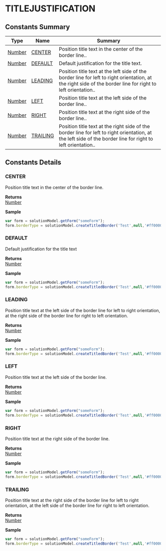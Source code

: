 # TITLEJUSTIFICATION

## Constants Summary

| Type                          | Name                                       | Summary                                                                                                                                                     |
| ----------------------------- | ------------------------------------------ | ----------------------------------------------------------------------------------------------------------------------------------------------------------- |
| [Number](../js-lib/number.md) | [CENTER](titlejustification.md#CENTER)     | Position title text in the center of the border line..                                                                                                      |
| [Number](../js-lib/number.md) | [DEFAULT](titlejustification.md#DEFAULT)   | Default justification for the title text.                                                                                                                   |
| [Number](../js-lib/number.md) | [LEADING](titlejustification.md#LEADING)   | Position title text at the left side of the border line for left to right orientation, at the right side of the border line for right to left orientation.. |
| [Number](../js-lib/number.md) | [LEFT](titlejustification.md#LEFT)         | Position title text at the left side of the border line..                                                                                                   |
| [Number](../js-lib/number.md) | [RIGHT](titlejustification.md#RIGHT)       | Position title text at the right side of the border line..                                                                                                  |
| [Number](../js-lib/number.md) | [TRAILING](titlejustification.md#TRAILING) | Position title text at the right side of the border line for left to right orientation, at the left side of the border line for right to left orientation.. |

## Constants Details

### CENTER

Position title text in the center of the border line.

**Returns**\
[Number](../js-lib/number.md)

**Sample**

```javascript
var form = solutionModel.getForm("someForm");
form.borderType = solutionModel.createTitledBorder('Test',null,'#ff0000',SM_TITLEJUSTIFICATION.CENTER,SM_TITLEPOSITION.TOP);
```

### DEFAULT

Default justification for the title text

**Returns**\
[Number](../js-lib/number.md)

**Sample**

```javascript
var form = solutionModel.getForm("someForm");
form.borderType = solutionModel.createTitledBorder('Test',null,'#ff0000',SM_TITLEJUSTIFICATION.DEFAULT,SM_TITLEPOSITION.TOP);
```

### LEADING

Position title text at the left side of the border line for left to right orientation, at the right side of the border line for right to left orientation.

**Returns**\
[Number](../js-lib/number.md)

**Sample**

```javascript
var form = solutionModel.getForm("someForm");
form.borderType = solutionModel.createTitledBorder('Test',null,'#ff0000',SM_TITLEJUSTIFICATION.LEADING,SM_TITLEPOSITION.TOP);
```

### LEFT

Position title text at the left side of the border line.

**Returns**\
[Number](../js-lib/number.md)

**Sample**

```javascript
var form = solutionModel.getForm("someForm");
form.borderType = solutionModel.createTitledBorder('Test',null,'#ff0000',SM_TITLEJUSTIFICATION.LEFT,SM_TITLEPOSITION.TOP);
```

### RIGHT

Position title text at the right side of the border line.

**Returns**\
[Number](../js-lib/number.md)

**Sample**

```javascript
var form = solutionModel.getForm("someForm");
form.borderType = solutionModel.createTitledBorder('Test',null,'#ff0000',SM_TITLEJUSTIFICATION.RIGHT,SM_TITLEPOSITION.TOP);
```

### TRAILING

Position title text at the right side of the border line for left to right orientation, at the left side of the border line for right to left orientation.

**Returns**\
[Number](../js-lib/number.md)

**Sample**

```javascript
var form = solutionModel.getForm("someForm");
form.borderType = solutionModel.createTitledBorder('Test',null,'#ff0000',SM_TITLEJUSTIFICATION.TRAILING,SM_TITLEPOSITION.TOP);
```
